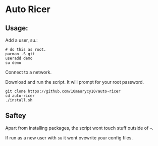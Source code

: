 # Auto Ricer

## Usage:

Add a user, su.:

```
# do this as root.
pacman -S git
useradd demo
su demo
```

Connect to a network.

Download and run the script. It will prompt for your root password.

```
git clone https://github.com/10maurycy10/auto-ricer
cd auto-ricer
./install.sh
```

## Saftey

Apart from installing packages, the script wont touch stuff outside of ``~``.

If run as a new user with ``su`` it wont ovewrite your config files.
